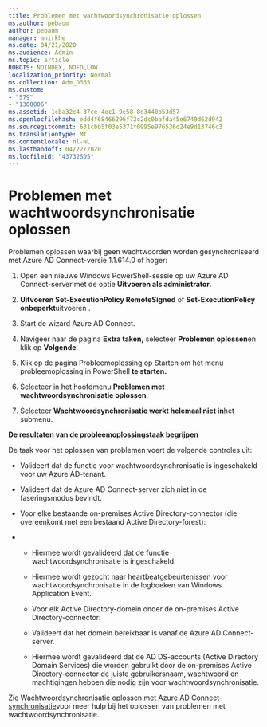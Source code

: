 ```yaml
---
title: Problemen met wachtwoordsynchronisatie oplossen
ms.author: pebaum
author: pebaum
manager: mnirkhe
ms.date: 04/21/2020
ms.audience: Admin
ms.topic: article
ROBOTS: NOINDEX, NOFOLLOW
localization_priority: Normal
ms.collection: Adm_O365
ms.custom:
- "579"
- "1300006"
ms.assetid: 1cba32c4-37ce-4ec1-9e58-8d3440b53d57
ms.openlocfilehash: edd4f68466296f72c2dc0bafda45e6749d62d942
ms.sourcegitcommit: 631cbb5f03e5371f0995e976536d24e9d13746c3
ms.translationtype: MT
ms.contentlocale: nl-NL
ms.lasthandoff: 04/22/2020
ms.locfileid: "43732505"
---
```

# <a name="troubleshoot-password-synchronization"></a>Problemen met wachtwoordsynchronisatie oplossen

Problemen oplossen waarbij geen wachtwoorden worden gesynchroniseerd met Azure AD Connect-versie 1.1.614.0 of hoger:
  
1. Open een nieuwe Windows PowerShell-sessie op uw Azure AD Connect-server met de optie **Uitvoeren als administrator.**

2. **Uitvoeren Set-ExecutionPolicy RemoteSigned** of **Set-ExecutionPolicy onbeperkt**uitvoeren .

3. Start de wizard Azure AD Connect.

4. Navigeer naar de pagina **Extra taken,** selecteer **Problemen oplossen**en klik op **Volgende**.

5. Klik op de pagina Probleemoplossing op Starten om het menu probleemoplossing in PowerShell **te starten.**

6. Selecteer in het hoofdmenu **Problemen met wachtwoordsynchronisatie oplossen**.

7. Selecteer **Wachtwoordsynchronisatie werkt helemaal niet in**het submenu.

**De resultaten van de probleemoplossingstaak begrijpen**
  
De taak voor het oplossen van problemen voert de volgende controles uit:
  
- Valideert dat de functie voor wachtwoordsynchronisatie is ingeschakeld voor uw Azure AD-tenant.

- Valideert dat de Azure AD Connect-server zich niet in de faseringsmodus bevindt.

- Voor elke bestaande on-premises Active Directory-connector (die overeenkomt met een bestaand Active Directory-forest):

- 
  - Hiermee wordt gevalideerd dat de functie wachtwoordsynchronisatie is ingeschakeld.

  - Hiermee wordt gezocht naar heartbeatgebeurtenissen voor wachtwoordsynchronisatie in de logboeken van Windows Application Event.

  - Voor elk Active Directory-domein onder de on-premises Active Directory-connector:

  - Valideert dat het domein bereikbaar is vanaf de Azure AD Connect-server.

  - Hiermee wordt gevalideerd dat de AD DS-accounts (Active Directory Domain Services) die worden gebruikt door de on-premises Active Directory-connector de juiste gebruikersnaam, wachtwoord en machtigingen hebben die nodig zijn voor wachtwoordsynchronisatie.

Zie [Wachtwoordsynchronisatie oplossen met Azure AD Connect-synchronisatie](https://docs.microsoft.com/azure/active-directory/connect/active-directory-aadconnectsync-troubleshoot-password-synchronization)voor meer hulp bij het oplossen van problemen met wachtwoordsynchronisatie.
  